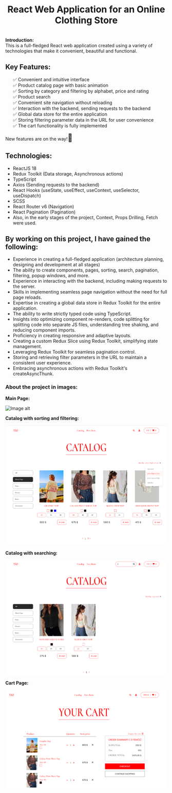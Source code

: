 <h1 align="center">React Web Application for an Online Clothing Store</h1><br>
<strong> Introduction: </strong> <br>
This is a full-fledged React web application created using a variety of technologies that  make it convenient, beautiful and functional.
<h2> Key Features: </h2>
<ul>
  &#9989; Convenient and intuitive interface<br>
  &#9989; Product catalog page with basic animation<br>
  &#9989; Sorting by category and filtering by alphabet, price and rating<br>
  &#9989; Product search<br>
  &#9989; Convenient site navigation without reloading<br>
  &#9989; Interaction with the backend, sending requests to the backend<br>
  &#9989; Global data store for the entire application<br>
  &#9989; Storing filtering parameter data in the URL for user convenience<br>
  &#9989; The cart functionality is fully implemented<br>
</ul>
New features are on the way!<span style="font-size: 24px;">&#128640;</span>

<h2>Technologies:</h2>
<ul>
  <li>ReactJS 18</li>
  <li>Redux Toolkit (Data storage, Asynchronous actions)</li>
  <li>TypeScript</li>
  <li>Axios (Sending requests to the backend)</li>
  <li>React Hooks (useState, useEffect, useContext, useSelector, useDispatch)</li>
  <li>SCSS</li>
  <li>React Router v6 (Navigation)</li>
  <li>React Pagination (Pagination)</li>
  <li>Also, in the early stages of the project, Context, Props Drilling, Fetch were used.</li>
</ul>

<h2> By working on this project, I have gained the following: </h2>
<ul>
  <li>Experience in creating a full-fledged application (architecture planning, designing and development at all stages)</li>
  <li>The ability to create components, pages, sorting, search, pagination, filtering, popup windows, and more.</li>
  <li>Experience in interacting with the backend, including making requests to the server.</li>
  <li>Skills in implementing seamless page navigation without the need for full page reloads.</li>
  <li>Expertise in creating a global data store in Redux Toolkit for the entire application.</li>
  <li>The ability to write strictly typed code using TypeScript.</li>
  <li>Insights into optimizing component re-renders, code splitting for splitting code into separate JS files, understanding tree shaking, and reducing component imports.</li>
  <li>Proficiency in creating responsive and adaptive layouts.</li>
  <li>Creating a custom Redux Slice using Redux Toolkit, simplifying state management.</li>
  <li>Leveraging Redux Toolkit for seamless pagination control.</li>
  <li>Storing and retrieving filter parameters in the URL to maintain a consistent user experience.</li>
  <li>Embracing asynchronous actions with Redux Toolkit's createAsyncThunk.</li>
</ul>

### About the project in images:<br>

<strong> Main Page: </strong> <br>

![Image alt](https://github.com/levtsun-yevheniia/React-Clothes-Shop/raw/main/src/assets/screenshots/first.jpg)<br>

<strong> Catalog with sorting and filtering: </strong> <br>

![Image alt](https://github.com/levtsun-yevheniia/React-Clothes-Shop/raw/main/src/assets/screenshots/second.jpg)<br>

<strong> Catalog with searching: </strong> <br>

![Image alt](https://github.com/levtsun-yevheniia/React-Clothes-Shop/raw/main/src/assets/screenshots/third.jpg)<br>

<strong> Cart Page: </strong> <br>

![Image alt](https://github.com/levtsun-yevheniia/React-Clothes-Shop/raw/main/src/assets/screenshots/fifth.jpg)<br>
